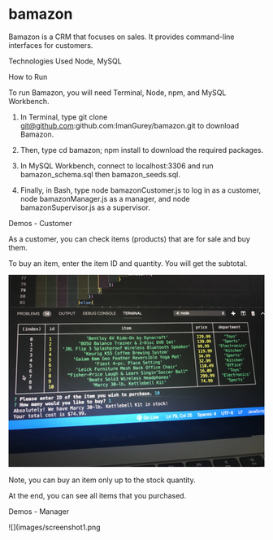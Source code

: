 # bamazon

Bamazon is a CRM that focuses on sales. It provides command-line interfaces for customers.


Technologies Used
  Node, MySQL


How to Run

To run Bamazon, you will need Terminal, Node, npm, and MySQL Workbench.

1. In Terminal, type git clone git@github.com:github.com:ImanGurey/bamazon.git to download Bamazon.


2. Then, type cd bamazon; npm install to download the required packages.


3. In MySQL Workbench, connect to localhost:3306 and run bamazon_schema.sql then bamazon_seeds.sql.



4. Finally, in Bash, type node bamazonCustomer.js to log in as a customer, node bamazonManager.js as a manager, and node bamazonSupervisor.js as a supervisor.



Demos - Customer

As a customer, you can check items (products) that are for sale and buy them.




To buy an item, enter the item ID and quantity. You will get the subtotal.


![](images/completedSales.jpg)



Note, you can buy an item only up to the stock quantity.


At the end, you can see all items that you purchased.





Demos - Manager

 ![](images/screenshot1.png


